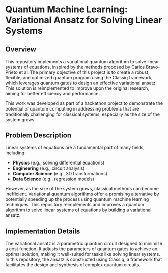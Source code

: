 # Quantum Machine Learning: Variational Ansatz for Solving Linear Systems

## Overview

This repository implements a variational quantum algorithm to solve linear systems of equations, inspired by the methods proposed by Carlos Bravo-Prieto et al. The primary objective of this project is to create a robust, flexible, and optimized quantum program using the Classiq framework, which leverages quantum gates to design an effective variational ansatz. This solution is reimplemented to improve upon the original research, aiming for better efficiency and performance.

This work was developed as part of a hackathon project to demonstrate the potential of quantum computing in addressing problems that are traditionally challenging for classical systems, especially as the size of the system grows.

## Problem Description

Linear systems of equations are a fundamental part of many fields, including:

- **Physics** (e.g., solving differential equations)
- **Engineering** (e.g., circuit analysis)
- **Computer Science** (e.g., 3D transformations)
- **Data Science** (e.g., regression models)

However, as the size of the system grows, classical methods can become inefficient. Variational quantum algorithms offer a promising alternative by potentially speeding up the process using quantum machine learning techniques. This repository reimplements and improves a quantum algorithm to solve linear systems of equations by building a variational ansatz.

## Implementation Details

The variational ansatz is a parametric quantum circuit designed to minimize a cost function. It adjusts the parameters of quantum gates to achieve an optimal solution, making it well-suited for tasks like solving linear systems. In this repository, the ansatz is constructed using Classiq, a framework that facilitates the design and synthesis of complex quantum circuits.

